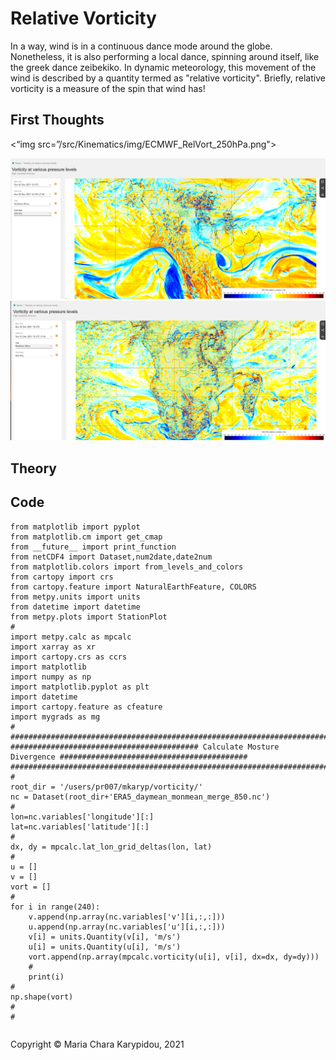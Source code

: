 # Relative Vorticity

In a way, wind is in a continuous dance mode around the globe. Nonetheless, it is also performing a local dance, spinning around itself, like the greek dance zeibekiko. In dynamic meteorology, this movement of the wind is described by a quantity termed as "relative vorticity". Briefly, relative vorticity is a measure of the spin that wind has! 

## First Thoughts

<“img src=”/src/Kinematics/img/ECMWF_RelVort_250hPa.png">
  
<a href="https://mariacharakarypidou.github.io/ClimateToolbox/Kinematics/RelativeVorticity.html">
    <img src="/src/Kinematics/img/ECMWF_RelVort_250hPa.png" alt="Sample screenshot1" title="Sample screenshot" width="800" />
</a>


  
<a href="https://mariacharakarypidou.github.io/ClimateToolbox/Kinematics/RelativeVorticity.html">
    <img src="/src/Kinematics/img/ECMWF_RelVort_850hPa.png" alt="Sample screenshot1" title="Sample screenshot" width="800" />
</a>
    
    

## Theory

## Code

```
from matplotlib import pyplot
from matplotlib.cm import get_cmap
from __future__ import print_function
from netCDF4 import Dataset,num2date,date2num
from matplotlib.colors import from_levels_and_colors
from cartopy import crs
from cartopy.feature import NaturalEarthFeature, COLORS
from metpy.units import units
from datetime import datetime
from metpy.plots import StationPlot
#
import metpy.calc as mpcalc
import xarray as xr
import cartopy.crs as ccrs
import matplotlib
import numpy as np
import matplotlib.pyplot as plt
import datetime
import cartopy.feature as cfeature
import mygrads as mg
#
##################################################################################################################
########################################## Calculate Mosture Divergence ########################################## 
##################################################################################################################
#
root_dir = '/users/pr007/mkaryp/vorticity/'
nc = Dataset(root_dir+'ERA5_daymean_monmean_merge_850.nc')
#
lon=nc.variables['longitude'][:]
lat=nc.variables['latitude'][:]
#
dx, dy = mpcalc.lat_lon_grid_deltas(lon, lat)
#
u = []
v = []
vort = []
#
for i in range(240):
    v.append(np.array(nc.variables['v'][i,:,:]))                    
    u.append(np.array(nc.variables['u'][i,:,:]))
    v[i] = units.Quantity(v[i], 'm/s')
    u[i] = units.Quantity(u[i], 'm/s')
    vort.append(np.array(mpcalc.vorticity(u[i], v[i], dx=dx, dy=dy)))
    #
    print(i)
#
np.shape(vort)
#
#
```
    
<footer>
<p style="float:left; width: 100%;">
Copyright © Maria Chara Karypidou, 2021
</p>
</footer>


